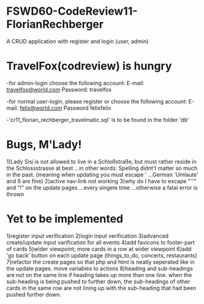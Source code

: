 # FSWD60-CodeReview11-FlorianRechberger
A CRUD application with register and login (user, admin)

# TravelFox(codreview) is hungry
-for admin-login choose the following account:
E-mail: travelfox@world.com
Password: travelfox

-for normal user-login, please register or choose the following account:
E-mail: felix@world.com
Password felixfelix

-'cr11_florian_rechberger_travelmatic.sql' is to be found in the folder 'db'

# Bugs, M'Lady!
1)Lady Sisi is not allowed to live in a Schloßstraße, but must rather reside in the Schlossstrasse at best ...in other words: Spelling didnt't matter so much in the past. (meaning when updating you must escape \' ...German 'Umlaute' and ß are fine)
2)active nav-link not working
3)why do I have to escape "''" and "!" on the update pages ...every singele time  ...otherwise a fatal error is thrown

# Yet to be implemented
1)register input verification
2)login input verification
3)advanced create/update input varification for all events
4)add favicons to footer-part of cards
5)wider viewpoint; more cards in a row at wider viewpoint
6)add 'go back' button on each update page (things_to_do, concerts, restaurants)
7)refactor the create pages so that php and html is neatly seperated like in the update pages. move variables to actions
8)heading and sub-headings are not on the same line if heading takes up more than one line. when the sub-heading is being pushed to further down, the sub-headings of other cards in the same row are not lining up with the sub-heading that had been pushed further down.